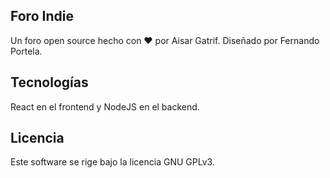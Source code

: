 ## Foro Indie
Un foro open source hecho con ❤️ por Aisar Gatrif. Diseñado por Fernando Portela.

## Tecnologías
React en el frontend y NodeJS en el backend.

## Licencia
Este software se rige bajo la licencia GNU GPLv3.
